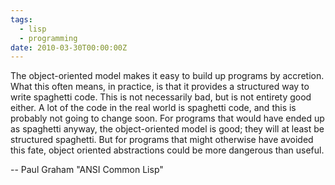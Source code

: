 ```yaml
---
tags:
  - lisp
  - programming
date: 2010-03-30T00:00:00Z
---
```

The object-oriented model makes it easy to build up programs by accretion. What this often means, in practice, is that it provides a structured way to write spaghetti code. This is not necessarily bad, but is not entirety good either. A lot of the code in the real world is spaghetti code, and this is probably not going to change soon. For programs that would have ended up as spaghetti anyway, the object-oriented model is good; they will at least be structured spaghetti. But for programs that might otherwise have avoided this fate, object oriented abstractions could be more dangerous than useful.

-- Paul Graham "ANSI Common Lisp"


